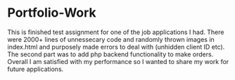# Portfolio-Work
This is finished test assignment for one of the job applications I had. There were 2000+ lines of unnessecary code and randomly thrown images in index.html and purposely made errors to deal with (unhidden client ID etc). The second part was to add php backend functionality to make orders. Overall I am satisfied with my performance so I wanted to share my work for future applications.
